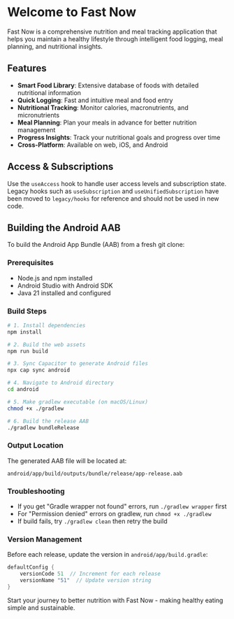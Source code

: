 # Welcome to Fast Now

Fast Now is a comprehensive nutrition and meal tracking application that helps you maintain a healthy lifestyle through intelligent food logging, meal planning, and nutritional insights.

## Features

- **Smart Food Library**: Extensive database of foods with detailed nutritional information
- **Quick Logging**: Fast and intuitive meal and food entry
- **Nutritional Tracking**: Monitor calories, macronutrients, and micronutrients
- **Meal Planning**: Plan your meals in advance for better nutrition management
- **Progress Insights**: Track your nutritional goals and progress over time
- **Cross-Platform**: Available on web, iOS, and Android

## Access & Subscriptions

Use the `useAccess` hook to handle user access levels and subscription state. Legacy hooks such as `useSubscription` and `useUnifiedSubscription` have been moved to `legacy/hooks` for reference and should not be used in new code.

## Building the Android AAB

To build the Android App Bundle (AAB) from a fresh git clone:

### Prerequisites
- Node.js and npm installed
- Android Studio with Android SDK
- Java 21 installed and configured

### Build Steps
```bash
# 1. Install dependencies
npm install

# 2. Build the web assets
npm run build

# 3. Sync Capacitor to generate Android files
npx cap sync android

# 4. Navigate to Android directory
cd android

# 5. Make gradlew executable (on macOS/Linux)
chmod +x ./gradlew

# 6. Build the release AAB
./gradlew bundleRelease
```

### Output Location
The generated AAB file will be located at:
```
android/app/build/outputs/bundle/release/app-release.aab
```

### Troubleshooting
- If you get "Gradle wrapper not found" errors, run `./gradlew wrapper` first
- For "Permission denied" errors on gradlew, run `chmod +x ./gradlew`
- If build fails, try `./gradlew clean` then retry the build

### Version Management
Before each release, update the version in `android/app/build.gradle`:
```gradle
defaultConfig {
    versionCode 51  // Increment for each release
    versionName "51"  // Update version string
}
```

Start your journey to better nutrition with Fast Now - making healthy eating simple and sustainable.
